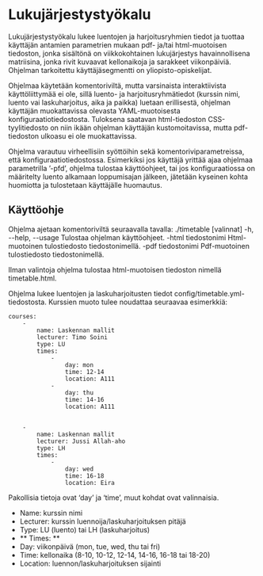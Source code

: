 # Lukujärjestystyökalu

Lukujärjestystyökalu lukee luentojen ja harjoitusryhmien tiedot ja tuottaa käyttäjän antamien parametrien mukaan pdf- ja/tai html-muotoisen tiedoston, jonka sisältönä on viikkokohtainen lukujärjestys havainnollisena matriisina, jonka rivit kuvaavat kellonaikoja ja sarakkeet viikonpäiviä. Ohjelman tarkoitettu käyttäjäsegmentti on yliopisto-opiskelijat.

Ohjelmaa käytetään komentoriviltä, mutta varsinaista interaktiivista käyttöliittymää ei ole, sillä luento- ja harjoitusryhmätiedot (kurssin nimi, luento vai laskuharjoitus, aika ja paikka) luetaan erillisestä, ohjelman käyttäjän muokattavissa olevasta YAML-muotoisesta konfiguraatiotiedostosta. Tuloksena saatavan html-tiedoston CSS-tyylitiedosto on niin ikään ohjelman käyttäjän kustomoitavissa, mutta pdf-tiedoston ulkoasu ei ole muokattavissa.

Ohjelma varautuu virheellisiin syöttöihin sekä komentoriviparametreissa, että konfiguraatiotiedostossa. Esimerkiksi jos käyttäjä yrittää ajaa ohjelmaa parametrilla ’-pfd’, ohjelma tulostaa käyttöohjeet, tai jos konfiguraatiossa on määritelty luento alkamaan loppumisajan jälkeen, jätetään kyseinen kohta huomiotta ja tulostetaan käyttäjälle huomautus.

## Käyttöohje

Ohjelma ajetaan komentoriviltä seuraavalla tavalla:
	./timetable [valinnat]
		-h, --help, --usage		Tulostaa ohjelman käyttöohjeet.
		-html tiedostonimi		Html-muotoinen tulostiedosto tiedostonimellä.
		-pdf tiedostonimi		Pdf-muotoinen tulostiedosto tiedostonimellä.

Ilman valintoja ohjelma tulostaa html-muotoisen tiedoston nimellä timetable.html.

Ohjelma lukee luentojen ja laskuharjoitusten tiedot config/timetable.yml-tiedostosta. Kurssien muoto tulee noudattaa seuraavaa esimerkkiä:

	courses:
	    - 
	        name: Laskennan mallit
	        lecturer: Timo Soini
	        type: LU
	        times:
	            - 
	                day: mon
	                time: 12-14
	                location: A111
	            - 
	                day: thu
	                time: 14-16
	                location: A111

    
	    - 
	        name: Laskennan mallit
	        lecturer: Jussi Allah-aho
	        type: LH
	        times:
	            - 
	                day: wed
	                time: 16-18
	                location: Eira

Pakollisia tietoja ovat ‘day’ ja ‘time’, muut kohdat ovat valinnaisia.

* Name: kurssin nimi
* Lecturer: kurssin luennoija/laskuharjoituksen pitäjä
* Type: LU (luento) tai LH (laskuharjoitus)
* ** Times: **
* Day: viikonpäivä (mon, tue, wed, thu tai fri)
* Time: kellonaika (8-10, 10-12, 12-14, 14-16, 16-18 tai 18-20)
* Location: luennon/laskuharjoituksen sijainti

